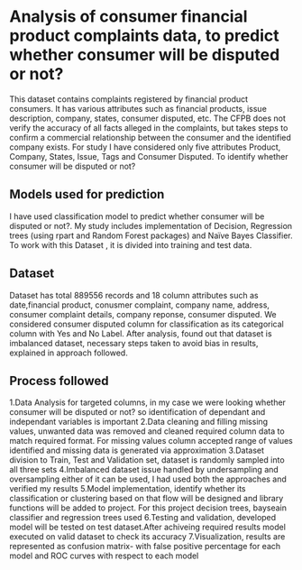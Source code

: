 # Analysis of consumer financial product complaints data, to predict whether consumer will be disputed or not?
This dataset contains complaints registered by financial product consumers. It has various attributes such as financial products, issue description, company, states, consumer disputed, etc. The CFPB does not verify the accuracy of all facts alleged in the complaints, but takes steps to confirm a commercial relationship between the consumer and the identified company exists.
For study I have considered only five attributes Product, Company, States, Issue, Tags and Consumer Disputed. To identify whether consumer will be disputed or not?

## Models used for prediction
I have used classification model to predict whether consumer will be disputed or not?. My study includes implementation of Decision, Regression trees (using rpart and Random Forest packages) and Naïve Bayes Classifier. To work with this Dataset , it is divided into training and test data.

## Dataset
Dataset has total 889556 records and 18 column attributes such as date,financial product, conusmer complaint, company name, address, consumer complaint details, company reponse, consumer disputed. We considered consumer disputed column for classification as its categorical column with Yes and No Label. After analysis, found out that dataset is imbalanced dataset, necessary steps taken to avoid bias in results, explained in approach followed.

## Process followed
1.Data Analysis for targeted columns, in my case we were looking whether consumer will be disputed or not? so identification of dependant and independant variables is important
2.Data cleaning and filling missing values, unwanted data was removed and cleaned required column data to match required format. For missing values column accepted range of values identified and missing data is generated via approximation
3.Dataset division to Train, Test and Validation set, dataset is randomly sampled into all three sets
4.Imbalanced dataset issue handled by undersampling and oversampling either of it can be used, I had used both the approaches and verified my results
5.Model implementation, identify whether its classification or clustering based on that flow will be designed and library functions will be added to project. For this project decision trees, bayseain classifier and regression trees used
6.Testing and validation, developed model will be tested on test dataset.After achiveing required results model executed on valid dataset to check its accuracy
7.Visualization, results are represented as confusion matrix- with false positive percentage for each model and ROC curves with respect to each model
